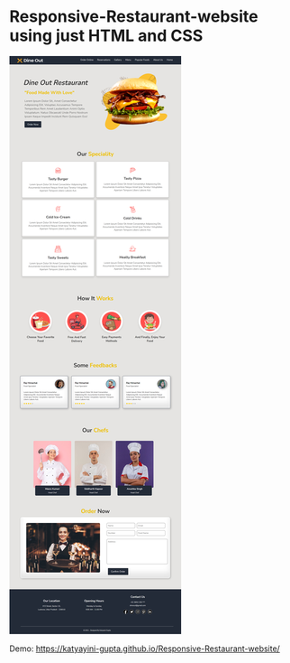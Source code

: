 # Responsive-Restaurant-website using just HTML and CSS

![Screenshot_FullWebsite](https://github.com/Katyayini-Gupta/Responsive-Restaurant-website/blob/main/Screenshot_FullWebsite.png?raw=true)

Demo: https://katyayini-gupta.github.io/Responsive-Restaurant-website/
